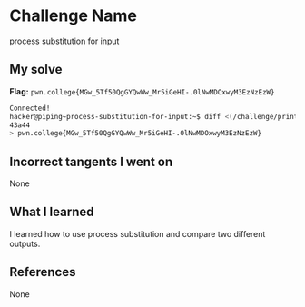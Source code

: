 # Challenge Name
process substitution for input

## My solve
**Flag:** `pwn.college{MGw_5Tf50QgGYQwWw_Mr5iGeHI-.0lNwMDOxwyM3EzNzEzW}`

```bash
Connected!
hacker@piping~process-substitution-for-input:~$ diff <(/challenge/print_decoys) <(/challenge/print_decoys_and_flag)
43a44
> pwn.college{MGw_5Tf50QgGYQwWw_Mr5iGeHI-.0lNwMDOxwyM3EzNzEzW}
```
## Incorrect tangents I went on
None

## What I learned
I learned how to use process substitution and compare two different outputs.

## References 
None
